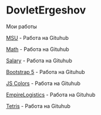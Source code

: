 # DovletErgeshov
Мои работы


[MSU](https://ergesovd380.github.io/MSU/ "Мой первый сайт") - Работа на Gituhub

[Math](https://ergesovd380.github.io/Math/ "Вторая работа, игра математика") - Работа на Gituhub

[Salary](https://ergesovd380.github.io/Salary/ "Третья работа, игра зарплата") - Работа на Gituhub

[Bootstrap 5](https://ergesovd380.github.io/Boot5/ "Четвертая работа, Bootstrap5") - Работа на Gituhub

[JS Colors](https://ergesovd380.github.io/jsColors/ "Пятая работа, jsColors") - Работа на Gituhub

[EmpireLogistics](https://ergesovd380.github.io/EmpireLogistics/ "Ахал Сафаров") - Работа на Gituhub

[Tetris](https://ergesovd380.github.io/TetrisProj/ "Off Group") - Работа на Gituhub
